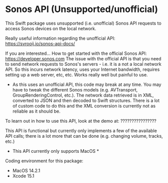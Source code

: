 # Sonos API (Unsupported/unofficial)

This Swift package uses unsupported (i.e. unofficial) Sonos API requests to access Sonos devices on the local network. 

Really useful information regarding the unofficial API: https://svrooij.io/sonos-api-docs/

If you are interested... How to get started with the official Sonos API: https://developer.sonos.com
The issue with the official API is that you need to send network requests to Sonos's servers - i.e. it is a not a local network API. So this incurs network latency, uses your Internet bandwidth, requires setting up a web server, etc, etc. Works really well but painful to use.

* As this uses an unofficial API, this code may break at any time. You may have to tweak the different Sonos models (e.g. AVTransport, GroupRenderingControl, etc.). The network data retrieved is in XML, converted to JSON and then decoded to Swift structures. There is a lot of custom code to do this and the XML conversion is currently not as reliable as it should be.

To learn out in how to use this API, look at the demo at: ????????????????

This API is functional but currently only implements a few of the available API calls; there is a lot more that can be done (e.g. changing volume, tracks, etc.)

* This API currently only supports MacOS *

Coding environment for this package:
 - MacOS 14.2.1
 - Xcode 15.1
